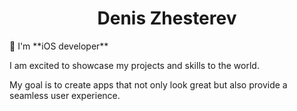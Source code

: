 
<h1 align="center">Denis Zhesterev</h1>
🚀  I'm **iOS developer** 
<p> I am excited to showcase my projects and skills to the world.</p>
<p> My goal is to create apps that not only look great but also provide a seamless user experience. <p>
<!--
**dezhest/dezhest** is a ✨ _special_ ✨ repository because its `README.md` (this file) appears on your GitHub profile.

